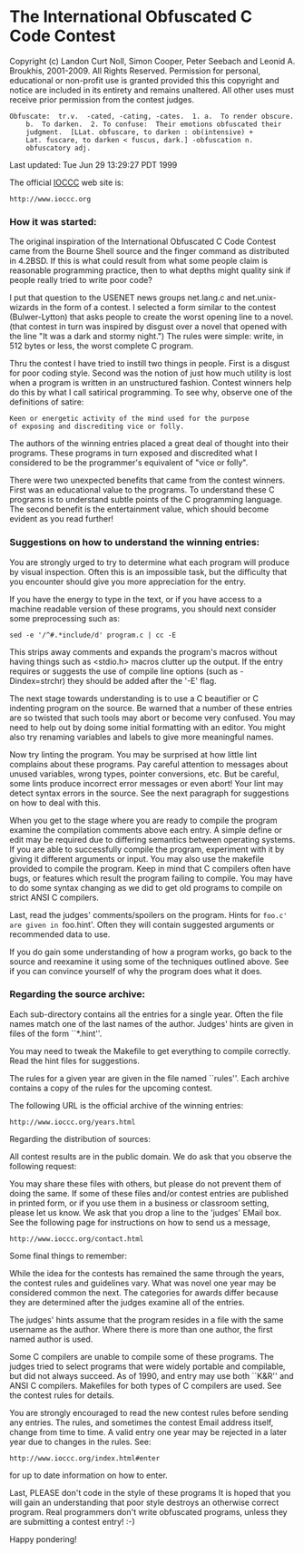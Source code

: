 The International Obfuscated C Code Contest
===========================================

Copyright (c) Landon Curt Noll, Simon Cooper, Peter Seebach
and Leonid A. Broukhis, 2001-2009.
All Rights Reserved.  Permission for personal, educational or non-profit
use is granted provided this this copyright and notice are included in its
entirety and remains unaltered.  All other uses must receive prior permission
from the contest judges.

    Obfuscate:  tr.v.  -cated, -cating, -cates.  1. a.  To render obscure.
        b.  To darken.  2. To confuse:  Their emotions obfuscated their
        judgment.  [LLat. obfuscare, to darken : ob(intensive) +
        Lat. fuscare, to darken < fuscus, dark.] -obfuscation n.
        obfuscatory adj.


Last updated: Tue Jun 29 13:29:27 PDT 1999

The official [IOCCC][1] web site is:

    http://www.ioccc.org


### How it was started:

The original inspiration of the International Obfuscated C Code
Contest came from the Bourne Shell source and the finger command as
distributed in 4.2BSD.  If this is what could result from what some
people claim is reasonable programming practice, then to what depths
might quality sink if people really tried to write poor code?

I put that question to the USENET news groups net.lang.c and
net.unix-wizards in the form of a contest.  I selected a form similar
to the contest (Bulwer-Lytton) that asks people to create the worst
opening line to a novel.  (that contest in turn was inspired by disgust
over a novel that opened with the line "It was a dark and stormy
night.")  The rules were simple: write, in 512 bytes or less, the worst
complete C program.

Thru the contest I have tried to instill two things in people.  First
is a disgust for poor coding style.  Second was the notion of just how
much utility is lost when a program is written in an unstructured
fashion.  Contest winners help do this by what I call satirical
programming.  To see why, observe one of the definitions of satire:

	Keen or energetic activity of the mind used for the purpose
	of exposing and discrediting vice or folly.

The authors of the winning entries placed a great deal of thought into
their programs.  These programs in turn exposed and discredited what I
considered to be the programmer's equivalent of "vice or folly".

There were two unexpected benefits that came from the contest winners.
First was an educational value to the programs.  To understand these C
programs is to understand subtle points of the C programming language.
The second benefit is the entertainment value, which should become
evident as you read further!

### Suggestions on how to understand the winning entries:

You are strongly urged to try to determine what each program will
produce by visual inspection.  Often this is an impossible task, but
the difficulty that you encounter should give you more appreciation
for the entry.

If you have the energy to type in the text, or if you have access to
a machine readable version of these programs, you should next consider
some preprocessing such as:

    sed -e '/^#.*include/d' program.c | cc -E

This strips away comments and expands the program's macros without
having things such as <stdio.h> macros clutter up the output.  If the
entry requires or suggests the use of compile line options (such as
-Dindex=strchr) they should be added after the '-E' flag.

The next stage towards understanding is to use a C beautifier or C
indenting program on the source.  Be warned that a number of these
entries are so twisted that such tools may abort or become very
confused.  You may need to help out by doing some initial formatting
with an editor.  You might also try renaming variables and labels to
give more meaningful names.

Now try linting the program.  You may be surprised at how little lint
complains about these programs.  Pay careful attention to messages
about unused variables, wrong types, pointer conversions, etc.  But be
careful, some lints produce incorrect error messages or even abort!
Your lint may detect syntax errors in the source.  See the next
paragraph for suggestions on how to deal with this.

When you get to the stage where you are ready to compile the program
examine the compilation comments above each entry.  A simple define or
edit may be required due to differing semantics between operating
systems.  If you are able to successfully compile the program,
experiment with it by giving it different arguments or input.
You may also use the makefile provided to compile the program.
Keep in mind that C compilers often have bugs, or features which
result the program failing to compile.  You may have to do some
syntax changing as we did to get old programs to compile on strict
ANSI C compilers.

Last, read the judges' comments/spoilers on the program.  Hints
for `foo.c' are given in `foo.hint'.  Often they will contain suggested
arguments or recommended data to use.

If you do gain some understanding of how a program works, go back to
the source and reexamine it using some of the techniques outlined above.
See if you can convince yourself of why the program does what it does.


### Regarding the source archive:

Each sub-directory contains all the entries for a single year.  Often
the file names match one of the last names of the author.  Judges'
hints are given in files of the form ``*.hint''.

You may need to tweak the Makefile to get everything to compile correctly.
Read the hint files for suggestions.

The rules for a given year are given in the file named ``rules''.  Each
archive contains a copy of the rules for the upcoming contest.

The following URL is the official archive of the winning entries:

	http://www.ioccc.org/years.html


Regarding the distribution of sources:

All contest results are in the public domain.  We do ask that you observe
the following request:

You may share these files with others, but please do not prevent them of
doing the same.  If some of these files and/or contest entries are
published in printed form, or if you use them in a business or classroom
setting, please let us know.  We ask that you drop a line to the
'judges' EMail box.  See the following page for instructions on
how to send us a message,

	http://www.ioccc.org/contact.html

Some final things to remember:

While the idea for the contests has remained the same through the
years, the contest rules and guidelines vary.  What was novel one year
may be considered common the next.  The categories for awards differ
because they are determined after the judges examine all of the
entries.

The judges' hints assume that the program resides in a file with the
same username as the author.  Where there is more than one author, the
first named author is used.

Some C compilers are unable to compile some of these programs.  The
judges tried to select programs that were widely portable and
compilable, but did not always succeed.  As of 1990, and entry
may use both ``K&R'' and ANSI C compilers.  Makefiles for both
types of C compilers are used.  See the contest rules for details.

You are strongly encouraged to read the new contest rules before
sending any entries.  The rules, and sometimes the contest Email
address itself, change from time to time.  A valid entry one year may
be rejected in a later year due to changes in the rules.  See:

	http://www.ioccc.org/index.html#enter

for up to date information on how to enter.

Last, PLEASE don't code in the style of these programs It is hoped that
you will gain an understanding that poor style destroys an otherwise
correct program.  Real programmers don't write obfuscated programs,
unless they are submitting a contest entry!  :-)

Happy pondering!


[1]: http://www.ioccc.org
